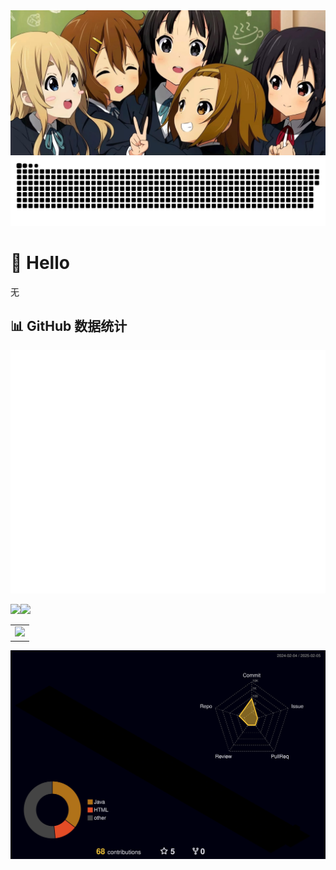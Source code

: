 <div align="center">
  <!--图片-->
  <img src="img/163.jpg">
  
  <!-- Snake Code Contribution Map 贪吃蛇代码贡献图 -->
  <picture>
    <source media="(prefers-color-scheme: dark)" srcset="https://raw.githubusercontent.com/isjhd/isjhd/output/github-contribution-grid-snake-dark.svg">
    <source media="(prefers-color-scheme: light)" srcset="https://raw.githubusercontent.com/isjhd/isjhd/output/github-contribution-grid-snake.svg">
    <img alt="github contribution grid snake animation" src="https://raw.githubusercontent.com/isjhd/isjhd/output/github-contribution-grid-snake.svg">
  </picture>

</div>

#  🙋 Hello

无

## 📊 GitHub 数据统计

<!-- metrics 基础资料 -->
<img src="/github-metrics.svg" />

<!-- GitHub 数据统计 -->
<img src="https://github-readme-stats.vercel.app/api?username=isjhd&hide_title=true&hide_border=true&show_icons=trueline_height=21&text_color=000&icon_color=000&bg_color=0,ea6161,ffc64d,fffc4d,52fa5a&theme=graywhite"/><img src="https://github-readme-stats.vercel.app/api/top-langs/?username=isjhd&hide_title=true&hide_border=true&layout=compact&langs_count=6&text_color=000&icon_color=fff&bg_color=0,52fa5a,4dfcff,c64dff&theme=graywhite"/>



<!-- GitHub Activity Graph GitHub 活动图 -->
<table>
  <tr>
    <td>
      <picture>
        <source media="(prefers-color-scheme: dark)"  srcset="https://github-readme-activity-graph.vercel.app/graph?username=isjhd&theme=tokyo-night" />
        <source media="(prefers-color-scheme: light)" srcset="https://github-readme-activity-graph.vercel.app/graph?username=isjhd&theme=xcode" />
        <img src="https://github-readme-activity-graph.vercel.app/graph?username=isjhd&theme=tokyo-night" />
      </picture>
  </tr>
</table>

<!-- profile-3d-contrib 3D 贡献图-->
<picture>
  <source media="(prefers-color-scheme: dark)" srcset="/profile-3d-contrib/profile-night-rainbow.svg" />
  <source media="(prefers-color-scheme: light)" srcset="/profile-3d-contrib/profile-gitblock.svg" />
  <img src="/profile-3d-contrib/profile-night-rainbow.svg" />
</picture>

